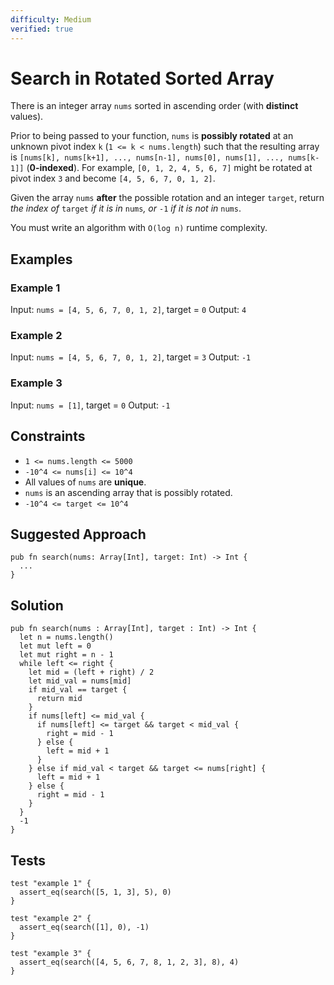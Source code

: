```yaml
---
difficulty: Medium
verified: true
---
```


# Search in Rotated Sorted Array

There is an integer array `nums` sorted in ascending order (with **distinct** values).

Prior to being passed to your function, `nums` is **possibly rotated** at an unknown pivot index `k` (`1 <= k < nums.length`) such that the resulting array is `[nums[k], nums[k+1], ..., nums[n-1], nums[0], nums[1], ..., nums[k-1]]` (**0-indexed**). For example, `[0, 1, 2, 4, 5, 6, 7]` might be rotated at pivot index `3` and become `[4, 5, 6, 7, 0, 1, 2]`.

Given the array `nums` **after** the possible rotation and an integer `target`, return _the index of_ `target` _if it is in_ `nums`_, or_ `-1` _if it is not in_ `nums`.

You must write an algorithm with `O(log n)` runtime complexity.

## Examples

### Example 1

Input: `nums = [4, 5, 6, 7, 0, 1, 2]`, target = `0`
Output: `4`

### Example 2

Input: `nums = [4, 5, 6, 7, 0, 1, 2]`, target = `3`
Output: `-1`

### Example 3

Input: `nums = [1]`, target = `0`
Output: `-1`

## Constraints

- `1 <= nums.length <= 5000`
- `-10^4 <= nums[i] <= 10^4`
- All values of `nums` are **unique**.
- `nums` is an ascending array that is possibly rotated.
- `-10^4 <= target <= 10^4`

## Suggested Approach

```mbt nocheck
pub fn search(nums: Array[Int], target: Int) -> Int {
  ...
}
```

## Solution

```mbt
pub fn search(nums : Array[Int], target : Int) -> Int {
  let n = nums.length()
  let mut left = 0
  let mut right = n - 1
  while left <= right {
    let mid = (left + right) / 2
    let mid_val = nums[mid]
    if mid_val == target {
      return mid
    }
    if nums[left] <= mid_val {
      if nums[left] <= target && target < mid_val {
        right = mid - 1
      } else {
        left = mid + 1
      }
    } else if mid_val < target && target <= nums[right] {
      left = mid + 1
    } else {
      right = mid - 1
    }
  }
  -1
}
```

## Tests

```moonbit
test "example 1" {
  assert_eq(search([5, 1, 3], 5), 0)
}

test "example 2" {
  assert_eq(search([1], 0), -1)
}

test "example 3" {
  assert_eq(search([4, 5, 6, 7, 8, 1, 2, 3], 8), 4)
}
```
